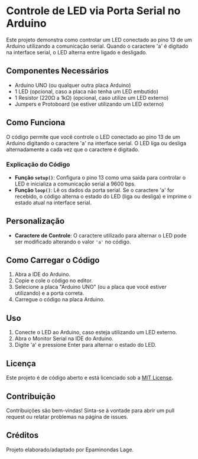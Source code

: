 # Controle de LED via Porta Serial no Arduino

Este projeto demonstra como controlar um LED conectado ao pino 13 de um Arduino utilizando a comunicação serial. Quando o caractere 'a' é digitado na interface serial, o LED alterna entre ligado e desligado.

## Componentes Necessários

- Arduino UNO (ou qualquer outra placa Arduino)
- 1 LED (opcional, caso a placa não tenha um LED embutido)
- 1 Resistor (220Ω a 1kΩ) (opcional, caso utilize um LED externo)
- Jumpers e Protoboard (se estiver utilizando um LED externo)

## Como Funciona

O código permite que você controle o LED conectado ao pino 13 de um Arduino digitando o caractere 'a' na interface serial. O LED liga ou desliga alternadamente a cada vez que o caractere é digitado.

### Explicação do Código

- **Função `setup()`**: Configura o pino 13 como uma saída para controlar o LED e inicializa a comunicação serial a 9600 bps.
- **Função `loop()`**: Lê os dados da porta serial. Se o caractere 'a' for recebido, o código alterna o estado do LED (liga ou desliga) e imprime o estado atual na interface serial.

## Personalização

- **Caractere de Controle**: O caractere utilizado para alternar o LED pode ser modificado alterando o valor `'a'` no código.

## Como Carregar o Código

1. Abra a IDE do Arduino.
2. Copie e cole o código no editor.
3. Selecione a placa "Arduino UNO" (ou a placa que você estiver utilizando) e a porta correta.
4. Carregue o código na placa Arduino.

## Uso

1. Conecte o LED ao Arduino, caso esteja utilizando um LED externo.
2. Abra o Monitor Serial na IDE do Arduino.
3. Digite 'a' e pressione Enter para alternar o estado do LED.

## Licença

Este projeto é de código aberto e está licenciado sob a [MIT License](LICENSE).

## Contribuição

Contribuições são bem-vindas! Sinta-se à vontade para abrir um pull request ou relatar problemas na página de issues.

## Créditos

Projeto elaborado/adaptado por Epaminondas Lage.
